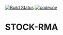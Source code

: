 [![Build Status](https://travis-ci.org/open-synergy/stock-rma.svg?branch=11.0)](https://travis-ci.org/open-synergy/11.0)
[![codecov](https://codecov.io/gh/open-synergy/stock-rma/branch/11.0}/graph/badge.svg)](https://codecov.io/gh/open-synergy/stock-rma)

# STOCK-RMA
